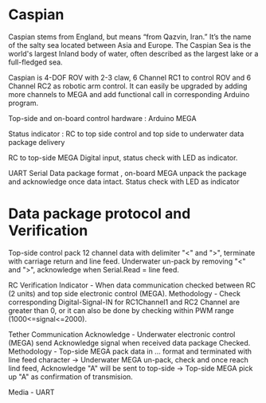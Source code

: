 # Caspian
Caspian stems from England, but means “from Qazvin, Iran.” It’s the name of the salty sea located between Asia and Europe. The Caspian Sea is the world's largest Inland body of water, often described as the largest lake or a full-fledged sea.

Caspian is 4-DOF ROV with 2-3 claw, 6 Channel RC1 to control ROV and 6 Channel RC2 as robotic arm control. It can easily be upgraded by adding more channels to MEGA and add functional call in corresponding Arduino program.

Top-side and on-board control hardware : Arduino MEGA

Status indicator : RC to top side control and top side to underwater data package delivery

RC to top-side MEGA Digital input, status check with LED as indicator. 

UART Serial Data package format <CH1><CH2><CH3><CH4><CH5><CH6><CH7><CH8><CH9><CH10><CH11><CH12>, on-board MEGA unpack the package and acknowledge once data intact. Status check with LED as indicator

# Data package protocol and Verification 
Top-side control pack 12 channel data with delimiter "<" and ">", terminate with carriage return and line feed. Underwater un-pack by removing "<" and ">", acknowledge when Serial.Read = line feed. 
  
RC Verification Indicator - When data communication checked between RC (2 units) and top side electronic control (MEGA). Methodology - Check corresponding Digital-Signal-IN for RC1Channel1 and RC2 Channel are greater than 0, or it can also be done by checking within PWM range (1000<=signal<=2000).
  
Tether Communication Acknowledge - Underwater electronic control (MEGA) send Acknowledge signal when received data package Checked. Methodology - Top-side MEGA pack data in <DATA><DATA>...<DATA> format and terminated with line feed character -> Underwater MEGA un-pack, check and once reach lind feed, Acknowledge "A" will be sent to top-side -> Top-side MEGA pick up "A" as confirmation of transmision.

Media - UART
